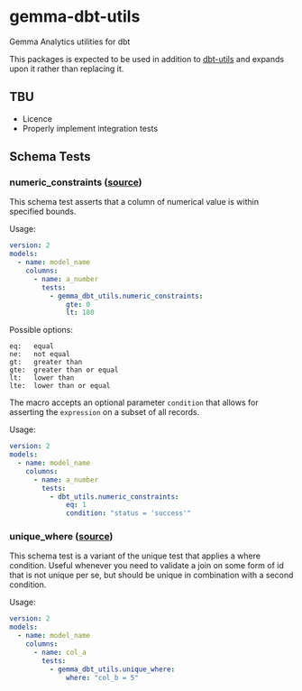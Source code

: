 # gemma-dbt-utils
Gemma Analytics utilities for dbt

This packages is expected to be used in addition to [dbt-utils](https://github.com/fishtown-analytics/dbt-utils) and expands upon it rather than replacing it.

## TBU
- Licence
- Properly implement integration tests

## Schema Tests

### numeric_constraints ([source](macros/schema_tests/numeric_constraints.sql))
This schema test asserts that a column of numerical value is within specified bounds.

Usage:
```yaml
version: 2
models:
  - name: model_name
    columns:
      - name: a_number
        tests:
          - gemma_dbt_utils.numeric_constraints:
              gte: 0
              lt: 180
```

Possible options:
```
eq:   equal
ne:   not equal
gt:   greater than
gte:  greater than or equal
lt:   lower than
lte:  lower than or equal
```

The macro accepts an optional parameter `condition` that allows for asserting
the `expression` on a subset of all records.

Usage:
```yaml
version: 2
models:
  - name: model_name
    columns:
      - name: a_number
        tests:
          - dbt_utils.numeric_constraints:
              eq: 1
              condition: "status = 'success'"
```

### unique_where ([source](macros/schema_tests/unique_where.sql))
This schema test is a variant of the unique test that applies a where condition. Useful whenever you need to validate a join on some form of id that is not unique per se, but should be unique in combination with a second condition.

Usage:
```yaml
version: 2
models:
  - name: model_name
    columns:
      - name: col_a
        tests:
          - gemma_dbt_utils.unique_where:
              where: "col_b = 5"
```
